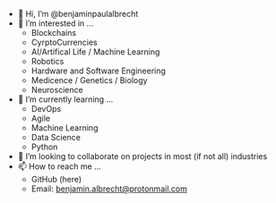 - 👋 Hi, I’m @benjaminpaulalbrecht
- 👀 I’m interested in ...
  - Blockchains 
  - CyrptoCurrencies
  - AI/Artifical Life / Machine Learning
  - Robotics 
  - Hardware and Software Engineering
  - Medicence / Genetics / Biology
  - Neuroscience 
- 🌱 I’m currently learning ...
  - DevOps
  - Agile
  - Machine Learning
  - Data Science 
  - Python
- 💞️ I’m looking to collaborate on projects in most (if not all) industries   
- 📫 How to reach me ... 
  - GitHub (here)
  - Email: benjamin.albrecht@protonmail.com
<!---
benjaminpaulalbrecht/benjaminpaulalbrecht is a ✨ special ✨ repository because its `README.md` (this file) appears on your GitHub profile.
You can click the Preview link to take a look at your changes.
--->
